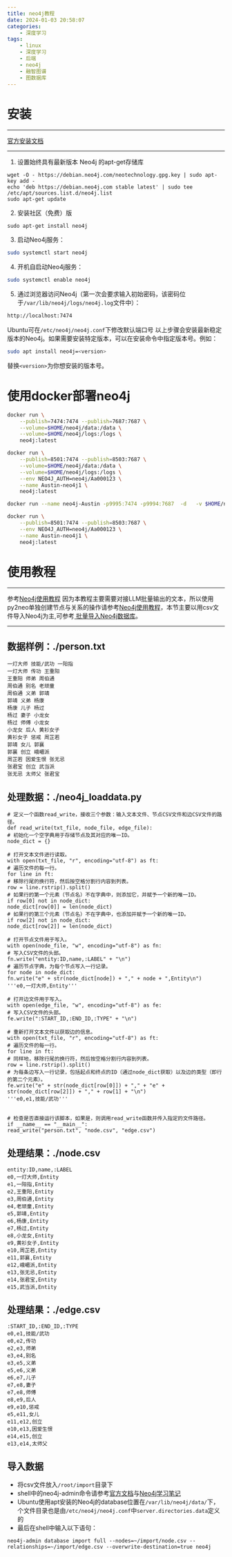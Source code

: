 ```yaml
---
title: neo4j教程
date: 2024-01-03 20:58:07
categories:
	- 深度学习
tags: 
	- linux
	- 深度学习
	- 后端
	- neo4j
	- 融智图谱
	- 图数据库
---
```

# 安装
****
[官方安装文档](https://debian.neo4j.com/?_gl=1*1w7fmma*_ga*NTc2NTYzMjUzLjE3MTI0MDc4MjY.*_ga_DL38Q8KGQC*MTcxMjQwNzgyMy4xLjEuMTcxMjQwODI3Mi4wLjAuMA..)
****
1. 设置始终具有最新版本 Neo4j 的apt-get存储库
```
wget -O - https://debian.neo4j.com/neotechnology.gpg.key | sudo apt-key add -
echo 'deb https://debian.neo4j.com stable latest' | sudo tee /etc/apt/sources.list.d/neo4j.list
sudo apt-get update
```
2. 安装社区（免费）版
```
sudo apt-get install neo4j
```
3. 启动Neo4j服务：
```bash
sudo systemctl start neo4j
```
4. 开机自启动Neo4j服务：
```bash
sudo systemctl enable neo4j
```
5. 通过浏览器访问Neo4j（第一次会要求输入初始密码，该密码位于`/var/lib/neo4j/logs/neo4j.log`文件中）：
```bash
http://localhost:7474
```
Ubuntu可在`/etc/neo4j/neo4j.conf`下修改默认端口号
以上步骤会安装最新稳定版本的Neo4j。如果需要安装特定版本，可以在安装命令中指定版本号。例如：
```bash
sudo apt install neo4j=<version>
```
替换`<version>`为你想安装的版本号。
# 使用docker部署neo4j
```bash
docker run \
    --publish=7474:7474 --publish=7687:7687 \
    --volume=$HOME/neo4j/data:/data \
    --volume=$HOME/neo4j/logs:/logs \
    neo4j:latest
```
```bash
docker run \
    --publish=8501:7474 --publish=8503:7687 \
    --volume=$HOME/neo4j/data:/data \
    --volume=$HOME/neo4j/logs:/logs \
    --env NEO4J_AUTH=neo4j/Aa000123 \
    --name Austin-neo4j1 \
    neo4j:latest
```
```bash
docker run --name neo4j-Austin -p9995:7474 -p9994:7687  -d   -v $HOME/neo4j/data:/data   -v $HOME/neo4j/logs:/logs  -v $HOME/neo4j/import:/import  -v $HOME/neo4j/plugins:/plugins  --env NEO4J_AUTH=neo4j/88888888   neo4j:latest
```

```bash
docker run \
    --publish=8501:7474 --publish=8503:7687 \
    --env NEO4J_AUTH=neo4j/Aa000123 \
    --name Austin-neo4j1 \
    neo4j:latest
```

# 使用教程
****
参考[Neo4j使用教程](https://www.zhuzongkui.top/neo4j/)
因为本教程主要需要对接LLM批量输出的文本，所以使用py2neo单独创建节点与关系的操作请参考[Neo4j使用教程](https://www.zhuzongkui.top/neo4j/)，本节主要以用csv文件导入Neo4j为主,可参考[ 批量导入Neo4j数据库](https://blog.csdn.net/qiqi123i/article/details/90022799)。
****
## 数据样例：./person.txt
```
一灯大师 技能/武功 一阳指  
一灯大师 传功 王重阳  
王重阳 师弟 周伯通  
周伯通 别名 老顽童  
周伯通 义弟 郭靖  
郭靖 义弟 杨康  
杨康 儿子 杨过  
杨过 妻子 小龙女  
杨过 师傅 小龙女  
小龙女 后人 黄衫女子  
黄衫女子 惩戒 周芷若  
郭靖 女儿 郭襄  
郭襄 创立 峨嵋派  
周芷若 因爱生恨 张无忌  
张君宝 创立 武当派  
张无忌 太师父 张君宝
```
## 处理数据：./neo4j_loaddata.py
```
# 定义一个函数read_write，接收三个参数：输入文本文件、节点CSV文件和边CSV文件的路径。  
def read_write(txt_file, node_file, edge_file):  
# 初始化一个空字典用于存储节点及其对应的唯一ID。  
node_dict = {}  
  
# 打开文本文件进行读取。  
with open(txt_file, "r", encoding="utf-8") as ft:  
# 遍历文件的每一行。  
for line in ft:  
# 移除行尾的换行符，然后按空格分割行内容到列表。  
row = line.rstrip().split()  
# 如果行的第一个元素（节点名）不在字典中，则添加它，并赋予一个新的唯一ID。  
if row[0] not in node_dict:  
node_dict[row[0]] = len(node_dict)  
# 如果行的第三个元素（节点名）不在字典中，也添加并赋予一个新的唯一ID。  
if row[2] not in node_dict:  
node_dict[row[2]] = len(node_dict)  
  
# 打开节点文件用于写入。  
with open(node_file, "w", encoding="utf-8") as fn:  
# 写入CSV文件的头部。  
fn.write("entity:ID,name,:LABEL" + "\n")  
# 遍历节点字典，为每个节点写入一行记录。  
for node in node_dict:  
fn.write("e" + str(node_dict[node]) + "," + node + ",Entity\n")  
'''e0,一灯大师,Entity'''  
  
# 打开边文件用于写入。  
with open(edge_file, "w", encoding="utf-8") as fe:  
# 写入CSV文件的头部。  
fe.write(":START_ID,:END_ID,:TYPE" + "\n")  
  
# 重新打开文本文件以获取边的信息。  
with open(txt_file, "r", encoding="utf-8") as ft:  
# 遍历文件的每一行。  
for line in ft:  
# 同样地，移除行尾的换行符，然后按空格分割行内容到列表。  
row = line.rstrip().split()  
# 为每条边写入一行记录，包括起点和终点的ID（通过node_dict获取）以及边的类型（即行的第二个元素）。  
fe.write("e" + str(node_dict[row[0]]) + "," + "e" + str(node_dict[row[2]]) + "," + row[1] + "\n")  
'''e0,e1,技能/武功'''  
  
  
# 检查是否直接运行该脚本，如果是，则调用read_write函数并传入指定的文件路径。  
if __name__ == "__main__":  
read_write("person.txt", "node.csv", "edge.csv")
```
## 处理结果：./node.csv
```
entity:ID,name,:LABEL  
e0,一灯大师,Entity  
e1,一阳指,Entity  
e2,王重阳,Entity  
e3,周伯通,Entity  
e4,老顽童,Entity  
e5,郭靖,Entity  
e6,杨康,Entity  
e7,杨过,Entity  
e8,小龙女,Entity  
e9,黄衫女子,Entity  
e10,周芷若,Entity  
e11,郭襄,Entity  
e12,峨嵋派,Entity  
e13,张无忌,Entity  
e14,张君宝,Entity  
e15,武当派,Entity
```
## 处理结果：./edge.csv
```
:START_ID,:END_ID,:TYPE  
e0,e1,技能/武功  
e0,e2,传功  
e2,e3,师弟  
e3,e4,别名  
e3,e5,义弟  
e5,e6,义弟  
e6,e7,儿子  
e7,e8,妻子  
e7,e8,师傅  
e8,e9,后人  
e9,e10,惩戒  
e5,e11,女儿  
e11,e12,创立  
e10,e13,因爱生恨  
e14,e15,创立  
e13,e14,太师父
```
## 导入数据
- 将csv文件放入`/root/import`目录下
- shell中的neo4j-admin命令请参考[官方文档](https://neo4j.com/docs/operations-manual/current/tools/neo4j-admin/)与[Neo4j学习笔记](https://blog.csdn.net/qq_40044912/article/details/136304638)
- Ubuntu使用apt安装的Neo4j的database位置在`/var/lib/neo4j/data/`下，个文件目录也是由`/etc/neo4j/neo4j.conf`中`server.directories.data`定义的
- 最后在shell中输入以下语句：
```
neo4j-admin database import full --nodes=~/import/node.csv --relationships=~/import/edge.csv --overwrite-destination=true neo4j
```